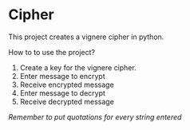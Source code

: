 # Cipher
This project creates a vignere cipher in python. 

How to to use the project?
1. Create a key for the vignere cipher. 
2. Enter message to encrypt
3. Receive encrypted message
4. Enter message to decrypt
5. Receive decrypted message

*Remember to put quotations for every string entered*
